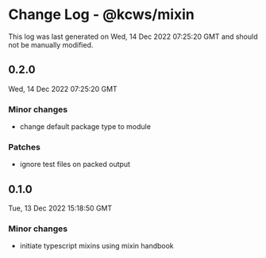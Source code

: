 # Change Log - @kcws/mixin

This log was last generated on Wed, 14 Dec 2022 07:25:20 GMT and should not be manually modified.

## 0.2.0
Wed, 14 Dec 2022 07:25:20 GMT

### Minor changes

- change default package type to module

### Patches

- ignore test files on packed output

## 0.1.0
Tue, 13 Dec 2022 15:18:50 GMT

### Minor changes

- initiate typescript mixins using mixin handbook

